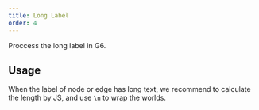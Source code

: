 ```yaml
---
title: Long Label
order: 4
---
```


Proccess the long label in G6.

## Usage

When the label of node or edge has long text, we recommend to calculate the length by JS, and use `\n` to wrap the worlds.